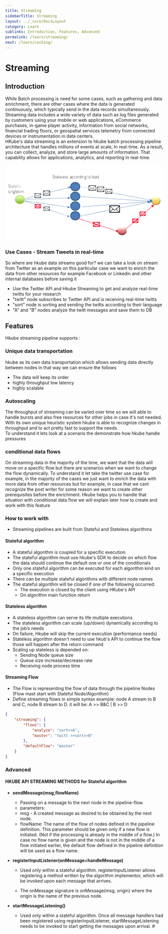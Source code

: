 ```yaml
---
title: Streaming
sidebarTitle: Streaming
layout: ../_core/DocsLayout
category: Learn
sublinks: Introduction, Features, Advanced
permalink: /learn/streaming/
next: /learn/caching/
---
```


# Streaming

## Introduction

While Batch processing is need for some cases, such as gathering and data enrichment, there are other cases where the data is generated continuously, which typically send in the data records simultaneously. Streaming data includes a wide variety of data such as log files generated by customers using your mobile or web applications, eCommerce purchases, in-game player activity, information from social networks, financial trading floors, or geospatial services telemetry from connected devices or instrumentation in data centers.  
HKube's data streaming is an extension to hkube batch processing pipeline architecture that handles millions of events at scale,
In real-time. As a result, you can collect, analyze, and store large amounts of information.
That capability allows for applications, analytics, and reporting in real-time.

![StreamingDiagram](../../img/streaming/Streaming-diagram-nobackground.png)

### Use Cases - Stream Tweets in real-time

So where are hkube data streams good for? we can take a look on stream from Twitter as an example on this particular case we want to enrich the data from other resources for example Facebook or Linkedin and other internal databases before saving it

- Use the Twitter API and Hkube Streaming to get and analyze real-time twitts for your research
- "twitt" node subscribes to Twitter API and is receiving real-time twitts
- "sort" node is sorting and sending the twitts according to their language
- "A" and "B" nodes analyze the twitt messages and save them to DB

## Features

Hkube streaming pipeline supports :

### Unique data transportation

hkube as its own data transportation which allows sending data directly between nodes in that way we can ensure the follows

- The data will keep its order
- highly throughput low latency
- highly scalable

### Autoscaling

The throughput of streaming can be varied over time so we will able to handle bursts and also free
resources for other jobs in case it's not needed.  
With its own unique heuristic system hkube is able to recognize changes in throughput and to act pretty fast to support the needs.  
To understand it lets look at a scenario the demonstrate how hkube handle pressures

### conditional data flows

On streaming data in the majority of the time, we want that the data will move on a specific flow but there are scenarios when we want to change the flow dynamically.
To understand it let take the twitter use case for example, in the majority of the cases we just want to enrich the data with more data from other resources but for example, in case that we cant recognize the post writer for some reason we want to create other prerequisites before the enrichment.
Hkube helps you to handle that situation with conditional data flow we will explain later how to create and work with this feature

### How to work with

- Streaming pipelines are built from Stateful and Stateless algorithms

#### Stateful algorithm

- A stateful algorithm is coupled for a specific execution
- The stateful algorithm must use hkube's SDK to decide on which flow the data should continue the default one or one of the conditionals
- Only one stateful algorithm can be executed for each algorithm kind on a specific execution
- There can be multiple stateful algorithms with different node names
- The stateful algorithm will be closed if one of the following occurred:
  - The execution is closed by the client using HKube's API
  - On algorithm main function return

#### Stateless algorithm

- A stateless algorithm can serve its life multiple executions
- The stateless algorithm can scale (up/down) dynamically according to the job’s needs
- On failure, Hkube will skip the current execution (performance needs)
- Stateless algorithm doesn't need to use hkub's API to continue the flow those will happen after the return command
- Scaling up stateless is depended on:
  - Sending Node queue size
  - Queue size increase/decrease rate
  - Receiving node process time

#### Streaming Flow

- The Flow is representing the flow of data through the pipeline Nodes (Flow mast start with Stateful Node/Algorithm)
- Define streaming flows in simple syntax example: node A stream to B and C, node B stream to D. it will be: A >> B&C | B >> D

```json
{
    "streaming": {
        "flows": {
            "analyze": "sort>>A",
            "master": "twitt >>sort>>B"
        },
        "defaultFlow": "master"
    }
}
```

### Advanced

#### HKUBE API STREAMING METHODS for Stateful algorithm

- **sendMessage(msg,flowName)**
    - Passing on a message to the next node in the pipeline-flow.
    - parameters:
    - msg - A created message as desired to be obtained by the next node.
    - flowName: The name of the flow of nodes defined in the pipeline definition. This parameter should be given only if a new flow is initiated. (Not if the processing is already in the middle of a flow.) In case no flow name is given and the node is not in the middle of a flow initiated earlier, the default flow defined in the pipeline definition will be used as a flow name.
- **registerInputListener(onMessage=handleMessage)**
    - Used only within a stateful algorithm. registerInputListener allows registering a method written by the algorithm implementor, which will be invoked upon each message that arrives.

    - The onMessage signature is onMessage(msg, origin) where the origin is the name of the previous node.

- **startMessageListening()**
    - Used only within a stateful algorithm. Once all message handlers had been registered using registerInputListener, startMessageListening needs to be invoked to start getting the messages upon arrival.​ #
